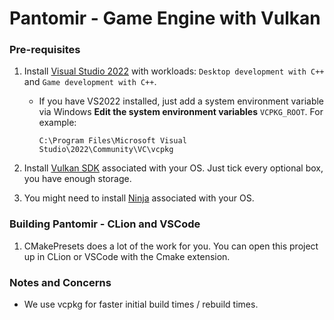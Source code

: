 # Pantomir - Game Engine with Vulkan

### Pre-requisites

1. Install [Visual Studio 2022](https://visualstudio.microsoft.com/vs/community/) with workloads:
   ```Desktop development with C++``` and ```Game development with C++```.
   * If you have VS2022 installed, just add a system environment variable via Windows **Edit the system environment variables** ```VCPKG_ROOT```. For example:
      ```
      C:\Program Files\Microsoft Visual Studio\2022\Community\VC\vcpkg
      ```

2. Install [Vulkan SDK](https://vulkan.lunarg.com/) associated with your OS. Just tick every optional box, you have
   enough storage.
3. You might need to install [Ninja](https://github.com/ninja-build/ninja/wiki/Pre-built-Ninja-packages) associated with your OS.

### Building Pantomir - CLion and VSCode

1. CMakePresets does a lot of the work for you. You can open this project up in CLion or VSCode with the Cmake
   extension.

### Notes and Concerns

* We use vcpkg for faster initial build times / rebuild times.